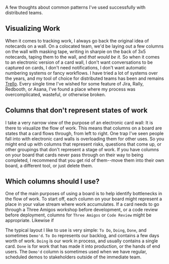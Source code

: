 A few thoughts about common patterns I've used successfully with distributed teams.

## Visualizing Work 

When it comes to tracking work, I always go back the original idea of notecards on a wall.  On a colocated team, we'd be laying out a few columns on the wall with masking tape, writing in sharpie on the back of 3x5 notecards, taping them to the wall, and _that would be it._  So when it comes to an electronic version of a card wall, I don't want conversations to be captured on cards, I don't need notifications, I don't want automatic numbering systems or fancy workflows.  I have tried a lot of systems over the years, and my tool of choice for distributed teams has been and remains [Trello](https://trello.com).  Every single time I've wished for some feature of Jira, Rally, Redbooth, or Asana, I've found a place where my process was overcomplicated, wasteful, or otherwise broken.

## Columns that don't represent states of work

I take a very narrow view of the purpose of an electronic card wall:  It is there to visualize the flow of work.  This means that columns on a board are states that a card flows through, from left to right.  One trap I've seen people fall into with electronic card walls is overloading them for other uses.  So you might end up with columns that represent risks, questions that come up, or other groupings that don't represent a stage of work.  If you have columns on your board that cards never pass through on their way to being completed, I recommend that you get rid of them--move them into their own board, a different tool, or just delete them.

## Which columns should I use?

One of the main purposes of using a board is to help identify bottlenecks in the flow of work.  To start off, each column on your board might represent a place in your value stream where work accumulates.  If a card needs to go through a Three Amigos workshop before development, or a code review before deployment, columns for `Three Amigos` or `Code Review` might be appropriate.  Likewise if  


The typical layout I like to use is very simple:  `To Do`, `Doing`, `Done`, and sometimes `Demo'd`.  `To Do` represents our backlog, and contains a few days worth of work.  `Doing` is our work in process, and usually contains a single card.  `Done` is for work that has made it into production, or the hands of end users.  The `Demo'd` column is sometimes used when we have regular, scheduled demos to stakeholders outside of the immediate team.



